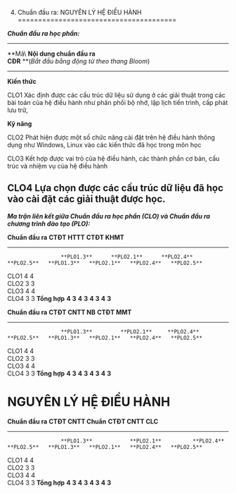 4. Chuẩn đầu ra: NGUYÊN LÝ HỆ ĐIỀU HÀNH
=======================================

***Chuẩn đầu ra học phần:***

  ------------------------------------------------------------------------------------------------------------------------------------------------------------------------------
  **Mã\           **Nội dung chuẩn đầu ra\
  CĐR**           **(*Bắt đầu bằng động từ theo thang Bloom*)
  --------------- --------------------------------------------------------------------------------------------------------------------------------------------------------------
  **Kiến thức**   

  CLO1            Xác định được các cấu trúc dữ liệu sử dụng ở các giải thuật trong các bài toán của hệ điều hành như phân phối bộ nhớ, lập lịch tiến trình, cấp phát lưu trữ,

  **Kỹ năng**     

  CLO2            Phát hiện được một số chức năng cài đặt trên hệ điều hành thông dụng như Windows, Linux vào các kiến thức đã học trong môn học

  CLO3            Kết hợp được vai trò của hệ điều hành, các thành phần cơ bản, cấu trúc và nhiệm vụ của hệ điều hành

  CLO4            Lựa chọn được các cấu trúc dữ liệu đã học vào cài đặt các giải thuật được học.
  ------------------------------------------------------------------------------------------------------------------------------------------------------------------------------

***Ma trận liên kết giữa Chuẩn đầu ra học phần (CLO) và Chuẩn đầu ra
chương trình đào tạo (PLO):***

  **Chuẩn đầu ra**   **CTĐT HTTT**   **CTĐT KHMT**                                                                    
  ------------------ --------------- --------------- ------------ ------------ ------------ ------------ ------------ ------------
                     **PLO1.3**      **PLO2.1**      **PLO2.4**   **PLO2.5**   **PLO1.3**   **PLO2.1**   **PLO2.4**   **PLO2.5**
  CLO1               4                                                         4                                      
  CLO2                               3                                                      3                         
  CLO3                                               4                                                   4            
  CLO4                                                            3                                                   3
  **Tổng hợp**       **4**           **3**           **4**        **3**        **4**        **3**        **4**        **3**

  **Chuẩn đầu ra**   **CTĐT CNTT NB**   **CTĐT MMT**                                                                    
  ------------------ ------------------ -------------- ------------ ------------ ------------ ------------ ------------ ------------
                     **PLO1.3**         **PLO2.1**     **PLO2.4**   **PLO2.5**   **PLO1.3**   **PLO2.1**   **PLO2.4**   **PLO2.5**
  CLO1               4                                                           4                                      
  CLO2                                  3                                                     3                         
  CLO3                                                 4                                                   4            
  CLO4                                                              3                                                   3
  **Tổng hợp**       **4**              **3**          **4**        **3**        **4**        **3**        **4**        **3**

 NGUYÊN LÝ HỆ ĐIỀU HÀNH
======================

  **Chuẩn đầu ra**   **CTĐT CNTT Chuẩn**   **CTĐT CNTT CLC**                                                                    
  ------------------ --------------------- ------------------- ------------ ------------ ------------ ------------ ------------ ------------
                     **PLO1.3**            **PLO2.1**          **PLO2.4**   **PLO2.5**   **PLO1.3**   **PLO2.1**   **PLO2.4**   **PLO2.5**
  CLO1               4                                                                   4                                      
  CLO2                                     3                                                          3                         
  CLO3                                                         4                                                   4            
  CLO4                                                                      3                                                   3
  **Tổng hợp**       **4**                 **3**               **4**        **3**        **4**        **3**        **4**        **3**

